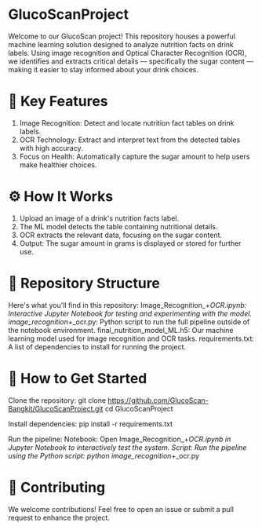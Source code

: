 # GlucoScanProject
Welcome to our GlucoScan project! This repository houses a powerful machine learning solution designed to analyze nutrition facts on drink labels. Using image recognition and Optical Character Recognition (OCR), we identifies and extracts critical details — specifically the sugar content — making it easier to stay informed about your drink choices.

# 🌟 Key Features
1. Image Recognition: Detect and locate nutrition fact tables on drink labels.
2. OCR Technology: Extract and interpret text from the detected tables with high accuracy.
3. Focus on Health: Automatically capture the sugar amount to help users make healthier choices.

# ⚙️ How It Works
1. Upload an image of a drink's nutrition facts label.
2. The ML model detects the table containing nutritional details.
3. OCR extracts the relevant data, focusing on the sugar content.
4. Output: The sugar amount in grams is displayed or stored for further use.

# 📂 Repository Structure

Here's what you'll find in this repository:
Image_Recognition_+_OCR.ipynb: Interactive Jupyter Notebook for testing and experimenting with the model.
image_recognition_+_ocr.py: Python script to run the full pipeline outside of the notebook environment.
final_nutrition_model_ML.h5: Our machine learning model used for image recognition and OCR tasks.
requirements.txt: A list of dependencies to install for running the project.

# 🚀 How to Get Started
Clone the repository:
git clone https://github.com/GlucoScan-Bangkit/GlucoScanProject.git
cd GlucoScanProject

Install dependencies:
pip install -r requirements.txt

Run the pipeline:
Notebook: Open Image_Recognition_+_OCR.ipynb in Jupyter Notebook to interactively test the system.
Script: Run the pipeline using the Python script: python image_recognition_+_ocr.py

# 📢 Contributing
We welcome contributions! Feel free to open an issue or submit a pull request to enhance the project.
